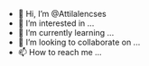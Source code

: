 - 👋 Hi, I’m @Attilalencses
- 👀 I’m interested in ...
- 🌱 I’m currently learning ...
- 💞️ I’m looking to collaborate on ...
- 📫 How to reach me ...

<!---
Attilalencses/Attilalencses is a ✨ special ✨ repository because its `README.md` (this file) appears on your GitHub profile.
You can click the Preview link to take a look at your changes.
--->
